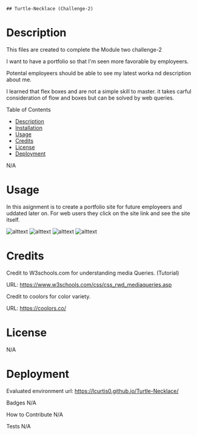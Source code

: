 
    ## Turtle-Necklace (Challenge-2)

# Description

This files are created to complete the Module two challenge-2

I want to have a portfolio so that I'm seen more favorable by employeers.

Potental employeers should be able to see my latest worka nd description about me.

I learned that flex boxes and are not a simple skill to master. it takes carful consideration of flow and boxes but can be solved by web queries.

Table of Contents
- [Description](#Decription)
- [Installation](#Installation)
- [Usage](#Usage)
- [Credits](#Credits)
- [License](#License)
- [Deployment](#Deployment)

N/A

# Usage
In this asignment is to create a portfolio site for future employeers and uddated later on. For web users they click on the site link and see the site itself. 

![alttext](./assets/images/Screenshots/Screenshot%20(110).png)
![alttext](./assets/images/Screenshots/Screenshot%20(111).png)
![alttext](./assets/images/Screenshots/Screenshot%20(112).png)
![alttext](./assets/images/Screenshots/Screenshot%20(113).png)

# Credits

Credit to W3schools.com for understanding media Queries. (Tutorial)

URL: https://www.w3schools.com/css/css_rwd_mediaqueries.asp

Credit to coolors for color variety.

URL: https://coolors.co/


# License

N/A

# Deployment
Evaluated environment url: https://lcurtis0.github.io/Turtle-Necklace/

Badges
N/A

How to Contribute
N/A

Tests
N/A
 